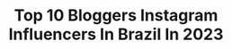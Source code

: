 ---
title: Top 10 Bloggers Instagram Influencers In Brazil In 2023
description: >-
  Find top bloggers Instagram influencers in Brazil in 2023. Most popular hashtags: #ootd #lookdodia #makeup.
platform: Instagram
hits: 1320
text_top: Analyze the most popular Instagram accounts on inBeat.
text_bottom: Our platform aggregates 1320 Instagram influencers like this in Brazil for you to collaborate.
profiles:
  - username: "thaislamarques"
    fullname: >-
      Thaísla Marques
    bio: >-
      Maquiadora - blogger - influencers Since 1994 - ♑️ Sonhadora - Romântica - Do Bem ❤
    location: "Brazil"
    followers: 12230
    engagement: 1574
    commentsToLikes: 1.643376
    id: ck8t22azsxygc0j78wg11s2im
    verified: false
    hashtags: "#momentos, #jericoacoara, #colecionandomomentos, #semanasanta"
  - username: "martaflores.pt"
    fullname: >-
      MARTA FLORES MAKEUP & BELEZA
    bio: >-
      🌺 MARTA FLORES 🌺 Maquilhadora • Formadora Blogger • TV Host • YouTuber 💌 info.martaflores@gmail.com #maquilhaatuavida #bafonica #juntasnabeleza
    location: "Brazil"
    followers: 58548
    engagement: 405
    commentsToLikes: 0.054981
    id: ck6twyl4puua70j712rdf0msy
    verified: false
    hashtags: "#bafonica, #ficaemcasa, #glowingskin, #makeup"
  - username: "almeida.iasmin"
    fullname: >-
      IASMIN 🧿
    bio: >-
      Engenheira com ascendente em blogger 💗 Amo moda e beleza! ✨ •Squad @zz.mall + @schutzoficial👠 •Embaixadora @mdmcreme 💞 RJ 📍 @descontinhosdaiasmin 👇🏻
    location: "Brazil"
    followers: 22577
    engagement: 521
    commentsToLikes: 0.343713
    id: ckaotuv6txmj50i78xt7krzrf
    verified: false
    hashtags: "#tonoadorofarm, #schutzlovers, #moda, #challengelook"
  - username: "lyviaroberta_"
    fullname: >-
      Lyvia Roberta 💕
    bio: >-
      💍| Lucas ✨| 18 anos 🌳| Arapiraca-AL 🙌🏼| Daughter of God 📌| Dailylife-blogger-beauty-food 🦋| Vivendo em constante metamorfose.
    location: "Brazil"
    followers: 8775
    engagement: 884
    commentsToLikes: 0.153379
    id: ck8tauhayt3yc0j78f10meouk
    verified: false
    hashtags: "#tumblrgirl, #fotografia, #newpost, #mensagens"
  - username: "anthoniathomazinisovete"
    fullname: >-
      Anthônia Tommasini
    bio: >-
      Mini Fashion Blogger ✨ • Miss Espírito Santo Beleza Facial 2020 👑 • Team @esfashionkids A magia da infância registrada em fotos🌷
    location: "Brazil"
    followers: 5642
    engagement: 1449
    commentsToLikes: 0.340207
    id: ck8tbdv0lv9ne0j78ml8boe3n
    verified: false
    hashtags: "#fashion, #revistacrescer, #bloggerstyle, #fashionstyle"
  - username: "celinaporai"
    fullname: >-
      Celina
    bio: >-
      ✳️ Blogger & Youtuber 📩 Parcerias/Partnerships ➡ Direct/Email
    location: "Brazil"
    followers: 13515
    engagement: 666
    commentsToLikes: 0.092849
    id: ck5zn4pd9ns650i148prnwr95
    verified: false
    hashtags: "#di"
  - username: "silvinhaguirra"
    fullname: >-
      S I L V I N H A  G U I R R A✨🧿
    bio: >-
      ✨ Digital Inspirer 👩‍💻Advogada com ascendente em Blogger 📌 O melhor se passa nos stories 📩 Parcerias via direct • 📆💄💼📷📚♎💎✈🌅
    location: "Brazil"
    followers: 15546
    engagement: 1702
    commentsToLikes: 0.025424
    id: ck8t1fiiovkka0j78vcoo4l6g
    verified: false
    hashtags: "#fotografia, #tbt, #reelsinstagram, #mulheresquetreinampesado"
  - username: "biancadacias"
    fullname: >-
      bianca dacia
    bio: >-
      advogada com ascendente em blogger 📍Fortaleza | CE. Contato assessoria ⤵️
    location: "Brazil"
    followers: 91750
    engagement: 515
    commentsToLikes: 0.032357
    id: ck8sz0bmwmpg20j78hfoy1oob
    verified: false
    hashtags: ""
  - username: "joanaccanteiro"
    fullname: >-
      𝖩𝖮𝖠𝖭𝖠 𝖢𝖠𝖭𝖳𝖤𝖨𝖱𝖮
    bio: >-
      22, Porto📍 › ISMAI • Mestrado em Psicologia Clínica e da Saúde Ψ › I'm that blogger who talks about mental health and fashion ⤷ NEW VIDEO
    location: "Brazil"
    followers: 7709
    engagement: 671
    commentsToLikes: 0.187999
    id: ckf5msw7hv8im0j2323el4m4x
    verified: false
    hashtags: "#zaraoutfit, #neutralstyle, #ootdinspiration, #ootd"
  - username: "miarelogio"
    fullname: >-
      Mia Relógio
    bio: >-
      🖥 O Blog da Mia | Blogger & Consultant 📩maryrelogio@gmail.com
    location: "Brazil"
    followers: 43595
    engagement: 238
    commentsToLikes: 0.083310
    id: ck5chcld0qimg0i119t73u9jh
    verified: true
    hashtags: "#miarelogio, #ootd, #home, #staysafe"
---
